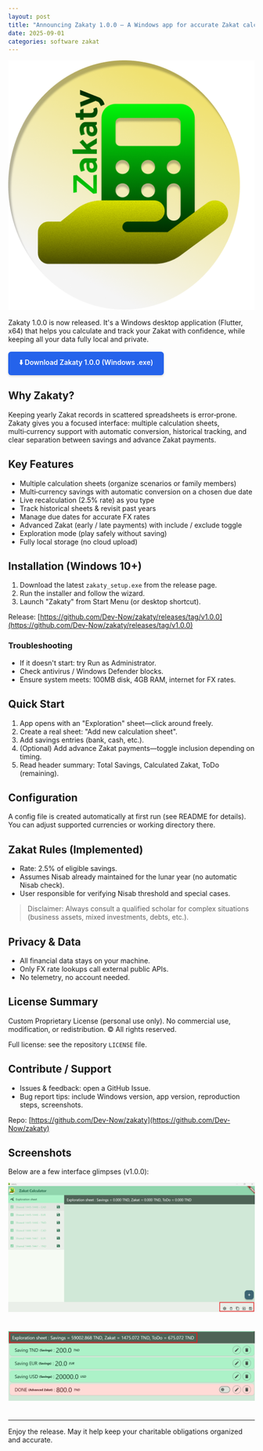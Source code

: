 ```yaml
---
layout: post
title: "Announcing Zakaty 1.0.0 – A Windows app for accurate Zakat calculation"
date: 2025-09-01
categories: software zakat
---
```


![Zakaty Logo](https://raw.githubusercontent.com/Dev-Now/zakaty/v1.0.0/assets/icons/logo.png)

Zakaty 1.0.0 is now released. It's a Windows desktop application (Flutter, x64) that helps you calculate and track your Zakat with confidence, while keeping all your data fully local and private.

<p style="margin:1.2em 0;">
	<a href="https://github.com/Dev-Now/zakaty/releases/download/v1.0.0/zakaty_setup.exe" style="background:#2563eb;color:#fff;text-decoration:none;font-weight:600;padding:12px 22px;border-radius:6px;display:inline-flex;align-items:center;gap:8px;box-shadow:0 2px 4px rgba(0,0,0,.15);">
		⬇️ Download Zakaty 1.0.0 (Windows .exe)
	</a>
</p>

## Why Zakaty?
Keeping yearly Zakat records in scattered spreadsheets is error‑prone. Zakaty gives you a focused interface: multiple calculation sheets, multi‑currency support with automatic conversion, historical tracking, and clear separation between savings and advance Zakat payments.

## Key Features
- Multiple calculation sheets (organize scenarios or family members)
- Multi‑currency savings with automatic conversion on a chosen due date
- Live recalculation (2.5% rate) as you type
- Track historical sheets & revisit past years
- Manage due dates for accurate FX rates
- Advanced Zakat (early / late payments) with include / exclude toggle
- Exploration mode (play safely without saving)
- Fully local storage (no cloud upload)

## Installation (Windows 10+)
1. Download the latest `zakaty_setup.exe` from the release page.
2. Run the installer and follow the wizard.
3. Launch "Zakaty" from Start Menu (or desktop shortcut).

Release: [https://github.com/Dev-Now/zakaty/releases/tag/v1.0.0](https://github.com/Dev-Now/zakaty/releases/tag/v1.0.0)

### Troubleshooting
- If it doesn't start: try Run as Administrator.
- Check antivirus / Windows Defender blocks.
- Ensure system meets: 100MB disk, 4GB RAM, internet for FX rates.

## Quick Start
1. App opens with an "Exploration" sheet—click around freely.
2. Create a real sheet: "Add new calculation sheet".
3. Add savings entries (bank, cash, etc.).
4. (Optional) Add advance Zakat payments—toggle inclusion depending on timing.
5. Read header summary: Total Savings, Calculated Zakat, ToDo (remaining).

## Configuration
A config file is created automatically at first run (see README for details). You can adjust supported currencies or working directory there.

## Zakat Rules (Implemented)
- Rate: 2.5% of eligible savings.
- Assumes Nisab already maintained for the lunar year (no automatic Nisab check).
- User responsible for verifying Nisab threshold and special cases.

> Disclaimer: Always consult a qualified scholar for complex situations (business assets, mixed investments, debts, etc.).

## Privacy & Data
- All financial data stays on your machine.
- Only FX rate lookups call external public APIs.
- No telemetry, no account needed.

## License Summary
Custom Proprietary License (personal use only). No commercial use, modification, or redistribution. © All rights reserved.

Full license: see the repository `LICENSE` file.

## Contribute / Support
- Issues & feedback: open a GitHub Issue.
- Bug report tips: include Windows version, app version, reproduction steps, screenshots.

Repo: [https://github.com/Dev-Now/zakaty](https://github.com/Dev-Now/zakaty)

## Screenshots

Below are a few interface glimpses (v1.0.0):

![Sheet operations buttons](https://raw.githubusercontent.com/Dev-Now/zakaty/master/assets/sheet_ops.png)
<div style="height:8px"></div>

![Sheet header live summary](https://raw.githubusercontent.com/Dev-Now/zakaty/master/assets/sheet_hdr.png)
<div style="height:8px"></div>

---
Enjoy the release. May it help keep your charitable obligations organized and accurate.
